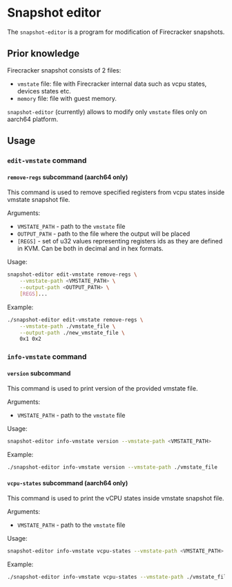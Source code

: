 # Snapshot editor

The `snapshot-editor` is a program for modification of Firecracker snapshots.

## Prior knowledge

Firecracker snapshot consists of 2 files:

- `vmstate` file: file with Firecracker internal data such as vcpu states,
  devices states etc.
- `memory` file: file with guest memory.

`snapshot-editor` (currently) allows to modify only `vmstate` files only
on aarch64 platform.

## Usage

### `edit-vmstate` command

#### `remove-regs` subcommand (aarch64 only)

This command is used to remove specified registers from vcpu states inside
vmstate snapshot file.

Arguments:

- `VMSTATE_PATH` - path to the `vmstate` file
- `OUTPUT_PATH` - path to the file where the output will be placed
- `[REGS]` - set of u32 values representing registers ids as they are defined
  in KVM. Can be both in decimal and in hex formats.

Usage:

```bash
snapshot-editor edit-vmstate remove-regs \
    --vmstate-path <VMSTATE_PATH> \
    --output-path <OUTPUT_PATH> \
    [REGS]...
```

Example:

```bash
./snapshot-editor edit-vmstate remove-regs \
    --vmstate-path ./vmstate_file \
    --output-path ./new_vmstate_file \
    0x1 0x2
```

### `info-vmstate` command

#### `version` subcommand

This command is used to print version of the provided
vmstate file.

Arguments:

- `VMSTATE_PATH` - path to the `vmstate` file

Usage:

```bash
snapshot-editor info-vmstate version --vmstate-path <VMSTATE_PATH>
```

Example:

```bash
./snapshot-editor info-vmstate version --vmstate-path ./vmstate_file
```

#### `vcpu-states` subcommand (aarch64 only)

This command is used to print the vCPU states inside vmstate snapshot file.

Arguments:

- `VMSTATE_PATH` - path to the `vmstate` file

Usage:

```bash
snapshot-editor info-vmstate vcpu-states --vmstate-path <VMSTATE_PATH>
```

Example:

```bash
./snapshot-editor info-vmstate vcpu-states --vmstate-path ./vmstate_file
```
